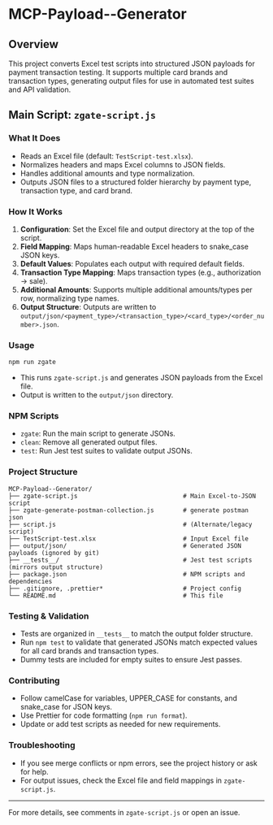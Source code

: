# MCP-Payload--Generator

## Overview

This project converts Excel test scripts into structured JSON payloads for payment transaction testing. It supports multiple card brands and transaction types, generating output files for use in automated test suites and API validation.

## Main Script: `zgate-script.js`

### What It Does
- Reads an Excel file (default: `TestScript-test.xlsx`).
- Normalizes headers and maps Excel columns to JSON fields.
- Handles additional amounts and type normalization.
- Outputs JSON files to a structured folder hierarchy by payment type, transaction type, and card brand.

### How It Works
1. **Configuration**: Set the Excel file and output directory at the top of the script.
2. **Field Mapping**: Maps human-readable Excel headers to snake_case JSON keys.
3. **Default Values**: Populates each output with required default fields.
4. **Transaction Type Mapping**: Maps transaction types (e.g., authorization → sale).
5. **Additional Amounts**: Supports multiple additional amounts/types per row, normalizing type names.
6. **Output Structure**: Outputs are written to `output/json/<payment_type>/<transaction_type>/<card_type>/<order_number>.json`.

### Usage

```sh
npm run zgate
```

- This runs `zgate-script.js` and generates JSON payloads from the Excel file.
- Output is written to the `output/json` directory.

### NPM Scripts
- `zgate`: Run the main script to generate JSONs.
- `clean`: Remove all generated output files.
- `test`: Run Jest test suites to validate output JSONs.

### Project Structure
```
MCP-Payload--Generator/
├── zgate-script.js                             # Main Excel-to-JSON script
├── zgate-generate-postman-collection.js        # generate postman json 
├── script.js                                   # (Alternate/legacy script)
├── TestScript-test.xlsx                        # Input Excel file
├── output/json/                                # Generated JSON payloads (ignored by git)
├── __tests__/                                  # Jest test scripts (mirrors output structure)
├── package.json                                # NPM scripts and dependencies
├── .gitignore, .prettier*                      # Project config
└── README.md                                   # This file
```

### Testing & Validation
- Tests are organized in `__tests__` to match the output folder structure.
- Run `npm test` to validate that generated JSONs match expected values for all card brands and transaction types.
- Dummy tests are included for empty suites to ensure Jest passes.

### Contributing
- Follow camelCase for variables, UPPER_CASE for constants, and snake_case for JSON keys.
- Use Prettier for code formatting (`npm run format`).
- Update or add test scripts as needed for new requirements.

### Troubleshooting
- If you see merge conflicts or npm errors, see the project history or ask for help.
- For output issues, check the Excel file and field mappings in `zgate-script.js`.

---

For more details, see comments in `zgate-script.js` or open an issue.
